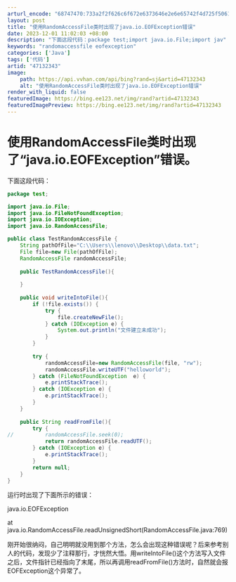 ```yaml
---
arturl_encode: "68747470:733a2f2f626c6f672e6373646e2e6e65742f4d725f50616e67:2f61727469636c652f64657461696c732f3437313332333433"
layout: post
title: "使用RandomAccessFile类时出现了java.io.EOFException错误"
date: 2023-12-01 11:02:03 +08:00
description: "下面这段代码：package test;import java.io.File;import jav"
keywords: "randomaccessfile eofexception"
categories: ['Java']
tags: ['代码']
artid: "47132343"
image:
    path: https://api.vvhan.com/api/bing?rand=sj&artid=47132343
    alt: "使用RandomAccessFile类时出现了java.io.EOFException错误"
render_with_liquid: false
featuredImage: https://bing.ee123.net/img/rand?artid=47132343
featuredImagePreview: https://bing.ee123.net/img/rand?artid=47132343
---
```


# 使用RandomAccessFile类时出现了“java.io.EOFException”错误。

下面这段代码：

```java
package test;

import java.io.File;
import java.io.FileNotFoundException;
import java.io.IOException;
import java.io.RandomAccessFile;

public class TestRandomAccessFile {
	String pathOfFile="C:\\Users\\lenovo\\Desktop\\data.txt";
	File file=new File(pathOfFile);
	RandomAccessFile randomAccessFile;
	
	public TestRandomAccessFile(){
		
	}
	
	public void writeIntoFile(){
		if (!file.exists()) {
			try {
				file.createNewFile();
			} catch (IOException e) {
				System.out.println("文件建立未成功");
			}
		}
		
		try {
			randomAccessFile=new RandomAccessFile(file, "rw");
			randomAccessFile.writeUTF("helloworld");
		} catch (FileNotFoundException  e) {
			e.printStackTrace();
		} catch (IOException e) {
			e.printStackTrace();
		}
	}
	
	public String readFromFile(){
		try {
//			randomAccessFile.seek(0);
			return randomAccessFile.readUTF();
		} catch (IOException e) {
			e.printStackTrace();
		}
		return null;
	}
}

```

  
运行时出现了下面所示的错误：

java.io.EOFException

at java.io.RandomAccessFile.readUnsignedShort(RandomAccessFile.java:769)

刚开始很纳闷，自己明明就没用到那个方法，怎么会出现这种错误呢？后来参考别人的代码，发现少了注释那行，才恍然大悟。用writeIntoFile()这个方法写入文件之后，文件指针已经指向了末尾，所以再调用readFromFile()方法时，自然就会报EOFException这个异常了。